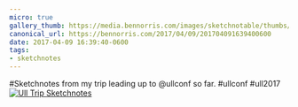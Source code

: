 ```yaml
---
micro: true
gallery_thumb: https://media.bennorris.com/images/sketchnotable/thumbs/ull-2017-sketchnotes-trip.jpg
canonical_url: https://bennorris.com/2017/04/09/201704091639400600
date: 2017-04-09 16:39:40-0600
tags:
- sketchnotes
---
```


#Sketchnotes from my trip leading up to @ullconf so far. #ullconf #ull2017 [![Ull Trip Sketchnotes](https://media.bennorris.com/images/sketchnotable/ull-2017/ull-2017-sketchnotes-trip.jpg)](https://media.bennorris.com/images/sketchnotable/ull-2017/ull-2017-sketchnotes-trip.jpg)